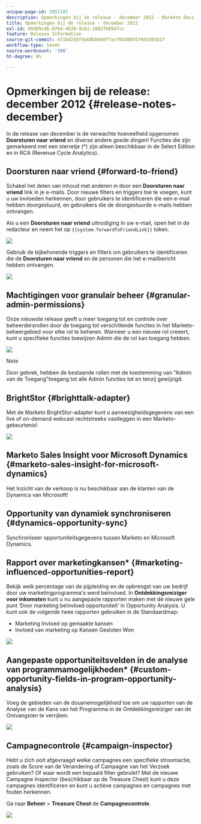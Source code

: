 ```yaml
---
unique-page-id: 2951107
description: Opmerkingen bij de release - december 2012 - Marketo Docs - Productdocumentatie
title: Opmerkingen bij de release - december 2012
exl-id: d9d09c4b-6764-4638-9cb1-2882fb0947cc
feature: Release Information
source-git-commit: 431bd258f9a68bbb9df7acf043085578d3d91b1f
workflow-type: tm+mt
source-wordcount: '398'
ht-degree: 0%

---
```


# Opmerkingen bij de release: december 2012 {#release-notes-december}

In de release van december is de verwachte hoeveelheid opgenomen **Doorsturen naar vriend** en diverse andere goede dingen! Functies die zijn gemarkeerd met een sterretje (&#42;) zijn alleen beschikbaar in de Select Edition en in RCA (Revenue Cycle Analytics).

## Doorsturen naar vriend {#forward-to-friend}

Schakel het delen van inhoud met anderen in door een **Doorsturen naar vriend** link in je e-mails. Door nieuwe filters en triggers toe te voegen, kunt u uw invloeden herkennen, door gebruikers te identificeren die een e-mail hebben doorgestuurd, en gebruikers die de doorgestuurde e-mails hebben ontvangen.

Als u een **Doorsturen naar vriend** uitnodiging in uw e-mail, open het in de redacteur en neem het op `{{system.forwardToFriendLink}}` token.

![](assets/image2014-9-23-10-3a50-3a45.png)

Gebruik de bijbehorende triggers en filters om gebruikers te identificeren die de **Doorsturen naar vriend** en de personen die het e-mailbericht hebben ontvangen.

![](assets/image2014-9-23-10-3a50-3a56.png)

## Machtigingen voor granulair beheer {#granular-admin-permissions}

Onze nieuwste release geeft u meer toegang tot en controle over beheerdersrollen door de toegang tot verschillende functies in het Marketo-beheergebied voor elke rol te beheren. Wanneer u een nieuwe rol creeert, kunt u specifieke functies toewijzen Admin die de rol kan toegang hebben.

![](assets/image2014-9-23-10-3a51-3a18.png)

>[!NOTE]
>
>Door gebrek, hebben de bestaande rollen met de toestemming van &quot;Admin van de Toegang&quot;toegang tot alle Admin functies tot en tenzij gewijzigd.

## BrightStor {#brighttalk-adapter}

Met de Marketo BrightStor-adapter kunt u aanwezigheidsgegevens van een live of on-demand webcast rechtstreeks vastleggen in een Marketo-gebeurtenis!

![](assets/image2014-9-23-10-3a51-3a31.png)

## Marketo Sales Insight voor Microsoft Dynamics {#marketo-sales-insight-for-microsoft-dynamics}

Het Inzicht van de verkoop is nu beschikbaar aan de klanten van de Dynamica van Microsoft!

## Opportunity van dynamiek synchroniseren {#dynamics-opportunity-sync}

Synchroniseer opportuniteitsgegevens tussen Marketo en Microsoft Dynamics.

## Rapport over marketingkansen&#42; {#marketing-influenced-opportunities-report}

Bekijk welk percentage van de pijpleiding en de opbrengst van uw bedrijf door uw marketingprogramma&#39;s werd beïnvloed. In **Ontdekkingsreiziger voor inkomsten** kunt u nu aangepaste rapporten maken met de nieuwe gele punt ‘Door marketing beïnvloed opportuniteit’ in Opportunity Analysis. U kunt ook de volgende twee rapporten gebruiken in de Standaardmap:

* Marketing Invloed op gemaakte kansen
* Invloed van marketing op Kansen Gesloten Won

![](assets/image2014-9-23-10-3a52-3a11.png)

## Aangepaste opportuniteitsvelden in de analyse van programmamogelijkheden&#42; {#custom-opportunity-fields-in-program-opportunity-analysis}

Voeg de gebieden van de douanemogelijkheid toe om uw rapporten van de Analyse van de Kans van het Programma in de Ontdekkingsreiziger van de Ontvangsten te verrijken.

![](assets/image2014-9-23-10-3a52-3a23.png)

## Campagnecontrole {#campaign-inspector}

Hebt u zich ooit afgevraagd welke campagnes een specifieke stroomactie, zoals de Score van de Verandering of Campagne van het Verzoek gebruiken? Of waar wordt een bepaald filter gebruikt? Met de nieuwe Campagne Inspector (beschikbaar op de Treasure Chest) kunt u deze campagnes identificeren en kunt u actieve campagnes en campagnes met fouten herkennen.

Ga naar **Beheer** > **Treasure Chest** de **Campagnecontrole**.

![](assets/image2014-9-23-10-3a52-3a39.png)
